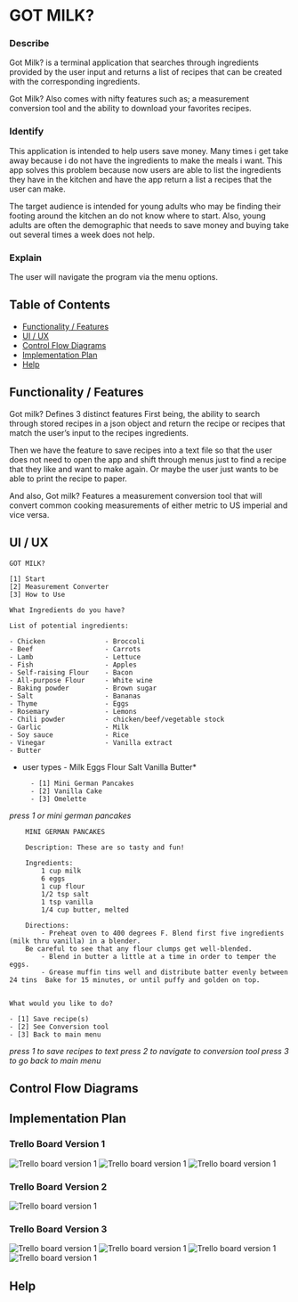 # GOT MILK?
### Describe
Got Milk? is a terminal application that searches through ingredients provided by the user input and returns a list of recipes that can be created with the corresponding ingredients.

Got Milk? Also comes with nifty features such as; a measurement conversion tool and the ability to download your favorites recipes.

### Identify
This application is intended to help users save money. Many times i get take away because i do not have the ingredients to make the meals i want. This app solves this problem because now users are able to list the ingredients they have in the kitchen and have the app return a list a recipes that the user can make.

The target audience is intended for young adults who may be finding their footing around the kitchen an do not know where to start. Also, young adults are often the demographic that needs to save money and buying take out several times a week does not help.

### Explain
The user will navigate the program via the menu options. 

## Table of Contents
+ [Functionality / Features](#functionality-/-features)
+ [UI / UX](#UI-/-UX)
+ [Control Flow Diagrams](#control-flow-diagrams)
+ [Implementation Plan](#implementation-plan)
+ [Help](#help)

## Functionality / Features
Got milk? Defines 3 distinct features 
First being, the ability to search through stored recipes in a json object and return the recipe or recipes that match the user’s input to the recipes ingredients. 

Then we have the feature to save recipes into a text file so that the user does not need to open the app and shift through menus just to find a recipe that they like and want to make again. Or maybe the user just wants to be able to print the recipe to paper.

And also, Got milk? Features a measurement conversion tool that will convert common cooking measurements of either metric to US imperial and vice versa.


## UI / UX
    GOT MILK?

    [1] Start
    [2] Measurement Converter
    [3] How to Use

    What Ingredients do you have?

    List of potential ingredients:

    - Chicken			    - Broccoli
    - Beef				    - Carrots
    - Lamb				    - Lettuce
    - Fish				    - Apples
    - Self-raising Flour    - Bacon
    - All-purpose Flour		- White wine
    - Baking powder			- Brown sugar
    - Salt				    - Bananas
    - Thyme				    - Eggs
    - Rosemary			    - Lemons
    - Chili powder			- chicken/beef/vegetable stock
    - Garlic				- Milk
    - Soy sauce			    - Rice
    - Vinegar				- Vanilla extract
    - Butter


* user types - Milk Eggs Flour Salt Vanilla Butter*

        - [1] Mini German Pancakes
        - [2] Vanilla Cake
        - [3] Omelette

*press 1 or mini german pancakes*


        MINI GERMAN PANCAKES

        Description: These are so tasty and fun!

        Ingredients:
            1 cup milk
            6 eggs
            1 cup flour
            1/2 tsp salt
            1 tsp vanilla
            1/4 cup butter, melted

        Directions:
            - Preheat oven to 400 degrees F. Blend first five ingredients (milk thru vanilla) in a blender.  
        Be careful to see that any flour clumps get well-blended.
            - Blend in butter a little at a time in order to temper the eggs.
            - Grease muffin tins well and distribute batter evenly between 24 tins  Bake for 15 minutes, or until puffy and golden on top.


    What would you like to do?

    - [1] Save recipe(s)
    - [2] See Conversion tool
    - [3] Back to main menu

*press 1 to save recipes to text*
*press 2 to navigate to conversion tool*
*press 3 to go back to main menu*


## Control Flow Diagrams


## Implementation Plan

### Trello Board Version 1
![Trello board version 1](ppt\img\trello_board_1.jpg)
![Trello board version 1](ppt\img\trello_board_1.1.jpg)
![Trello board version 1](ppt\img\trello_board_1.2.jpg)

### Trello Board Version 2
![Trello board version 1](ppt\img\trello_board_2.jpg)

### Trello Board Version 3
![Trello board version 1](ppt\img\trello_board_3.jpg)
![Trello board version 1](ppt\img\trello_board_3.1.jpg)
![Trello board version 1](ppt\img\trello_board_3.2.jpg)
![Trello board version 1](ppt\img\trello_board_3.3.jpg)

## Help
